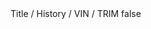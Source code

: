 <?xml version="1.0" encoding="UTF-8"?>
<CustomMetadata xmlns="http://soap.sforce.com/2006/04/metadata">
    <label>Title / History / VIN / TRIM</label>
    <protected>false</protected>
</CustomMetadata>
